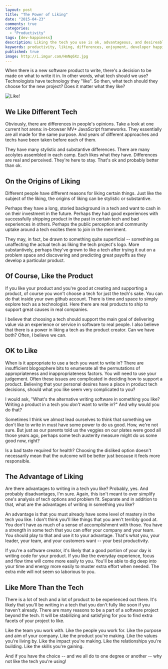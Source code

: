 ```yaml
---
layout: post
title: "The Power of Liking"
date: "2015-04-23"
comments: true
categories:
  - "Productivity"
tags: [dev-happiness]
description: Liking the tech you use is ok, advantageous, and desireable
keywords: productivity, liking, differences, enjoyment, developer happiness, choosing a tech
published: true
image: http://i.imgur.com/HmNq6Xz.jpg
---
```


When there is a new software product to write, there's a decision to be made on what to write it in.  In other words, what tech should we use?  Technologists have technology they "like".  So then, what tech should they choose for the new project?  Does it matter what they like?

![Like!](http://i.imgur.com/HmNq6Xz.jpg)

<!--more-->

## We Like Different Tech
Obviously, there are differences in people's opinions.  Take a look at one current hot arena: in-browser MV* JavaScript frameworks.  They essentially are all made for the same purpose.  And years of different approaches and techs have been taken before each of them.  

They have many stylistic and substantive differences.  There are many acolytes assembled in each camp.  Each likes what they have.  Differences are real and perceived.  They're here to stay.  That's ok and probably better than ok.

## On the Origins of Liking
Different people have different reasons for liking certain things.  Just like the subject of the liking, the origins of liking can be stylistic or substantive.  

Perhaps they have a long, storied background in a tech and want to cash in on their investment in the future.  Perhaps they had good experiences with successfully shipping product in the past in certain tech and bad experiences in others.  Perhaps the public perception and community uptake around a tech excites them to join in the merriment.  

They may, in fact, be drawn to something quite superficial -- something as unaffecting the actual tech as liking the tech project's logo.  More substantively, perhaps they've grown to like a tech after trying it out on a problem space and discovering and predicting great payoffs as they develop a particular product.

## Of Course, Like the Product
If you like your product and you're good at creating and supporting a product, of course you won't choose a tech for just the tech's sake.  You can do that inside your own github account.  There is time and space to simply explore tech as a technologist.  Here there are real products to ship to support great causes in real companies.  

I believe that choosing a tech should support the main goal of delivering value via an experience or service in software to real people.  I also believe that there is a power in liking a tech as the product creator.  Can we have both?  Often, I believe we can.

## OK to Like
When is it appropriate to use a tech you want to write in?  There are insufficient blogosphere bits to enumerate all the permutations of appropriateness and inappropriateness factors.  You will need to use your judgement.  Often these issues are complicated in deciding how to support a product.  Believing that your personal desires have a place in product tech decisions, should what you like seem very complicated to you?

I would ask, "What's the alternative writing software in something you like?   Writing a product in a tech you _don't_ want to write in?"  And why would you do that?  

Sometimes I think we almost lead ourselves to think that something we don't like to write in must have some power to do us good.  How, we're not sure.  But just as our parents told us the veggies on our plates were good all those years ago, perhaps some tech austerity measure might do us some good now, right?

Is a bad taste required for health?  Choosing the disliked option doesn't necessarily mean that the outcome will be better just because it feels more responsible.

## The Advantage of Liking
Are there advantages to writing in a tech you like?  Probably, yes.  And probably disadvantages, I'm sure.  Again, this isn't meant to over simplify one's analysis of tech options and problem fit.  Separate and in addition to that, what are the advantages of writing in something you like? 

An advantage is that you must already have some level of mastery in the tech you like.  I don't think you'll like things that you aren't terribly good at.  You don't have as much of a sense of accomplishment with those.  You have a strength in some tech that you can offer your company and your team.  You should play to that and use it to your advantage.  That's what you, your leader, your team, and your customers want -- your best productivity.

If you're a software creator, it's likely that a good portion of your day is writing code for your product.  If you like the everyday experience, focus and flow time will come more easily to you.  You'll be able to dig deep into your time and energy more easily to muster extra effort when needed.  The extra mile will not seem so laborious to you.

## Like More Than the Tech
There is a lot of tech and a lot of product to be experienced out there.  It's likely that you'll be writing in a tech that you don't fully like soon if you haven't already.  There are many reasons to be a part of a software project beyond the tech.  It will be stabilizing and satisfying for you to find extra facets of your project to like. 

Like the team you work with.  Like the people you work for.  Like the purpose and aim of your company.  Like the product you're making.  Like the values you're living by.  Like the impact you're making.  Like the relationships you're building.  Like the skills you're gaining.  

And if you have the choice -- and we all do to one degree or another -- why not like the tech you're using!
